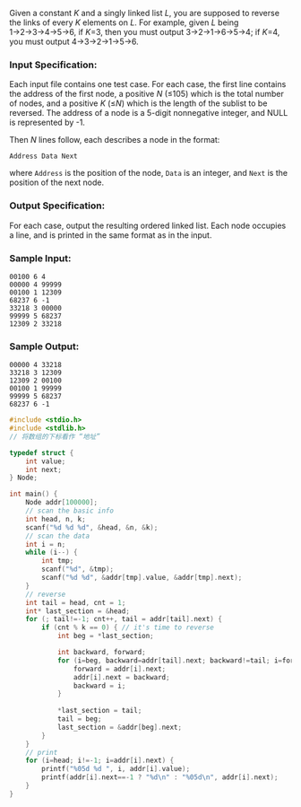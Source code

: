 Given a constant *K* and a singly linked list *L*, you are supposed to reverse the links of every *K* elements on *L*. For example, given *L* being 1→2→3→4→5→6, if *K*=3, then you must output 3→2→1→6→5→4; if *K*=4, you must output 4→3→2→1→5→6.

### Input Specification:

Each input file contains one test case. For each case, the first line contains the address of the first node, a positive *N* (≤105) which is the total number of nodes, and a positive *K* (≤*N*) which is the length of the sublist to be reversed. The address of a node is a 5-digit nonnegative integer, and NULL is represented by -1.

Then *N* lines follow, each describes a node in the format:

```
Address Data Next
```

where `Address` is the position of the node, `Data` is an integer, and `Next` is the position of the next node.

### Output Specification:

For each case, output the resulting ordered linked list. Each node occupies a line, and is printed in the same format as in the input.

### Sample Input:

```in
00100 6 4
00000 4 99999
00100 1 12309
68237 6 -1
33218 3 00000
99999 5 68237
12309 2 33218
```

### Sample Output:

```out
00000 4 33218
33218 3 12309
12309 2 00100
00100 1 99999
99999 5 68237
68237 6 -1
```



````c
#include <stdio.h>
#include <stdlib.h>
// 将数组的下标看作 “地址” 

typedef struct {    
    int value;
    int next;
} Node;

int main() {
    Node addr[100000];
    // scan the basic info
    int head, n, k;
    scanf("%d %d %d", &head, &n, &k);
    // scan the data
    int i = n;
    while (i--) {
        int tmp;
        scanf("%d", &tmp);
        scanf("%d %d", &addr[tmp].value, &addr[tmp].next);
    }
    // reverse
    int tail = head, cnt = 1;
    int* last_section = &head;
    for (; tail!=-1; cnt++, tail = addr[tail].next) {
        if (cnt % k == 0) { // it's time to reverse
            int beg = *last_section;

            int backward, forward;
            for (i=beg, backward=addr[tail].next; backward!=tail; i=forward) {
                forward = addr[i].next;
                addr[i].next = backward;
                backward = i;
            }
    
            *last_section = tail;
            tail = beg;
            last_section = &addr[beg].next;
        }
    }
    // print
    for (i=head; i!=-1; i=addr[i].next) {
        printf("%05d %d ", i, addr[i].value);
        printf(addr[i].next==-1 ? "%d\n" : "%05d\n", addr[i].next);
    }
}
````